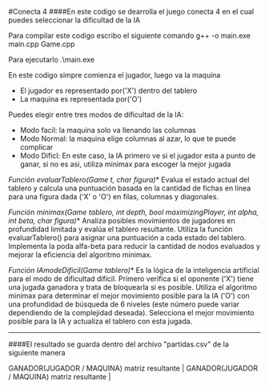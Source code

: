 #Conecta 4
####En este codigo se dearrolla el juego conecta 4 en el cual puedes seleccionar la dificultad de la IA

Para compilar este codigo escribo el siguiente comando
g++ -o main.exe main.cpp Game.cpp  

Para ejecutarlo
.\main.exe

<p>
En este codigo simpre comienza el jugador, luego va la maquina
</p>

- El jugador es representado por('X') dentro del tablero
- La maquina es representada por('O')


<p>
Puedes elegir entre tres modos de dificultad de la IA:
</p>

- Modo facil: la maquina solo va llenando las columnas
- Modo Normal: la maquina elige columnas al azar, lo que te puede complicar
- Modo Dificl: En este caso, la IA primero ve si el jugador esta a punto de ganar, si no es asi, utiliza minimax para escoger la mejor jugada


**Función evaluarTablero(Game* t, char figura)**
Evalua el estado actual del tablero y calcula una puntuación basada en la cantidad de fichas en línea para una figura dada ('X' o 'O') en filas, columnas y diagonales.

**Función minimax(Game* tablero, int depth, bool maximizingPlayer, int alpha, int beta, char figura)**
Analiza posibles movimientos de jugadores en profundidad limitada y evalúa el tablero resultante.
Utiliza la función evaluarTablero() para asignar una puntuación a cada estado del tablero.
Implementa la poda alfa-beta para reducir la cantidad de nodos evaluados y mejorar la eficiencia del algoritmo minimax.

**Función IAmodeDificil(Game* tablero)**
Es la lógica de la inteligencia artificial para el modo de dificultad difícil.
Primero verifica si el oponente ('X') tiene una jugada ganadora y trata de bloquearla si es posible.
Utiliza el algoritmo minimax para determinar el mejor movimiento posible para la IA ('O') con una profundidad de búsqueda de 6 niveles (este número puede variar dependiendo de la complejidad deseada).
Selecciona el mejor movimiento posible para la IA y actualiza el tablero con esta jugada.



------------

####El resultado se guarda dentro del archivo "partidas.csv" de la siguiente manera

GANADOR(JUGADOR / MAQUINA)
matriz resultante
|
GANADOR(JUGADOR / MAQUINA)
matriz resultante
|



